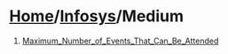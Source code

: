 # [Home](./../..)/[Infosys](./..)/Medium
1. [Maximum_Number_of_Events_That_Can_Be_Attended](./Maximum_Number_of_Events_That_Can_Be_Attended.md)
